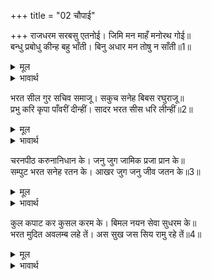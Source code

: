 +++
title = "02 चौपाई"

+++
राजधरम सरबसु एतनोई। जिमि मन माहँ मनोरथ गोई॥  
बन्धु प्रबोधु कीन्ह बहु भाँती। बिनु अधार मन तोषु न साँती॥1॥  

<details><summary>मूल</summary>

राजधरम सरबसु एतनोई। जिमि मन माहँ मनोरथ गोई॥  
बन्धु प्रबोधु कीन्ह बहु भाँती। बिनु अधार मन तोषु न साँती॥1॥  
</details>

<details><summary>भावार्थ</summary>

राजधर्म का सर्वस्व (सार) भी इतना ही है। जैसे मन के भीतर मनोरथ छिपा रहता है। श्री रघुनाथजी ने भाई भरत को बहुत प्रकार से समझाया, परन्तु कोई अवलम्बन पाए बिना उनके मन में न सन्तोष हुआ, न शान्ति॥1॥  
</details>

भरत सील गुर सचिव समाजू। सकुच सनेह बिबस रघुराजू॥  
प्रभु करि कृपा पाँवरीं दीन्हीं। सादर भरत सीस धरि लीन्हीं॥2॥  

<details><summary>मूल</summary>

भरत सील गुर सचिव समाजू। सकुच सनेह बिबस रघुराजू॥  
प्रभु करि कृपा पाँवरीं दीन्हीं। सादर भरत सीस धरि लीन्हीं॥2॥  
</details>

<details><summary>भावार्थ</summary>

इधर तो भरतजी का शील (प्रेम) और उधर गुरुजनों, मन्त्रियों तथा समाज की उपस्थिति! यह देखकर श्री रघुनाथजी सङ्कोच तथा स्नेह के विशेष वशीभूत हो गए (अर्थात भरतजी के प्रेमवश उन्हें पाँवरी देना चाहते हैं, किन्तु साथ ही गुरु आदि का सङ्कोच भी होता है।) आखिर (भरतजी के प्रेमवश) प्रभु श्री रामचन्द्रजी ने कृपा कर खडाऊँ दे दीं और भरतजी ने उन्हें आदरपूर्वक सिर पर धारण कर लिया॥2॥  
</details>

चरनपीठ करुनानिधान के। जनु जुग जामिक प्रजा प्रान के॥  
सम्पुट भरत सनेह रतन के। आखर जुग जनु जीव जतन के॥3॥  

<details><summary>मूल</summary>

चरनपीठ करुनानिधान के। जनु जुग जामिक प्रजा प्रान के॥  
सम्पुट भरत सनेह रतन के। आखर जुग जनु जीव जतन के॥3॥  
</details>

<details><summary>भावार्थ</summary>

करुणानिधान श्री रामचन्द्रजी के दोनों खडाऊँ प्रजा के प्राणों की रक्षा के लिए मानो दो पहरेदार हैं। भरतजी के प्रेमरूपी रत्न के लिए मानो डिब्बा है और जीव के साधन के लिए मानो राम-नाम के दो अक्षर हैं॥3॥  
</details>

कुल कपाट कर कुसल करम के। बिमल नयन सेवा सुधरम के॥  
भरत मुदित अवलम्ब लहे तें। अस सुख जस सिय रामु रहे तें॥4॥  

<details><summary>मूल</summary>

कुल कपाट कर कुसल करम के। बिमल नयन सेवा सुधरम के॥  
भरत मुदित अवलम्ब लहे तें। अस सुख जस सिय रामु रहे तें॥4॥  
</details>

<details><summary>भावार्थ</summary>

रघुकुल (की रक्षा) के लिए दो किवाड हैं। कुशल (श्रेष्ठ) कर्म करने के लिए दो हाथ की भाँति (सहायक) हैं और सेवा रूपी श्रेष्ठ धर्म के सुझाने के लिए निर्मल नेत्र हैं। भरतजी इस अवलम्ब के मिल जाने से परम आनन्दित हैं। उन्हें ऐसा ही सुख हुआ, जैसा श्री सीता-रामजी के रहने से होता है॥4॥  
</details>

